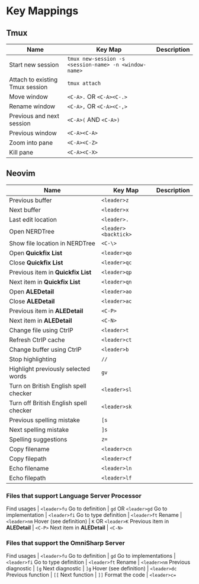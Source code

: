 # Key Mappings

## Tmux

Name | Key Map | Description
---- | ------- | -----------
Start new session | `tmux new-session -s <session-name> -n <window-name>`
Attach to existing Tmux session | `tmux attach`
Move window | `<C-A>.` OR `<C-A><C-.>`
Rename window | `<C-A>,` OR `<C-A><C-,>`
Previous and next session | `<C-A>(` AND `<C-A>)`
Previous window | `<C-A><C-A>`
Zoom into pane | `<C-A><C-Z>`
Kill pane | `<C-A><C-X>`

## Neovim

Name | Key Map | Description
---- | ------- | -----------
Previous buffer | `<leader>z`
Next buffer | `<leader>x`
Last edit location | `<leader>.`
Open NERDTree | `<leader><backtick>`
Show file location in NERDTree | `<C-\>`
Open **Quickfix List** | `<leader>qo`
Close **Quickfix List** | `<leader>qc`
Previous item in **Quickfix List** | `<leader>qp`
Next item in **Quickfix List** | `<leader>qn`
Open **ALEDetail** | `<leader>ao`
Close **ALEDetail** | `<leader>ac`
Previous item in **ALEDetail** | `<C-P>`
Next item in **ALEDetail** | `<C-N>`
Change file using CtrlP | `<leader>t`
Refresh CtrlP cache | `<leader>ct`
Change buffer using CtrlP | `<leader>b`
Stop highlighting | `//`
Highlight previously selected words | `gv`
Turn on British English spell checker | `<leader>sl`
Turn off British English spell checker | `<leader>sk`
Previous spelling mistake | `[s`
Next spelling mistake | `]s`
Spelling suggestions | `z=`
Copy filename | `<leader>cn`
Copy filepath | `<leader>cf`
Echo filename | `<leader>ln`
Echo filepath | `<leader>lf`

### Files that support Language Server Processor

Find usages | `<leader>fu`
Go to definition | `gd` OR `<leader>gd`
Go to implementation | `<leader>fi`
Go to type definition | `<leader>ft`
Rename | `<leader>nm`
Hover (see definition) | `K` OR `<leader>K`
Previous item in **ALEDetail** | `<C-P>`
Next item in **ALEDetail** | `<C-N>`

### Files that support the OmniSharp Server

Find usages | `<leader>fu`
Go to definition | `gd`
Go to implementations | `<leader>fi`
Go to type definition | `<leader>ft`
Rename | `<leader>nm`
Previous diagnostic | `[g`
Next diagnostic | `]g`
Hover (see definition) | `<leader>dc`
Previous function | `[[`
Next function | `]]`
Format the code | `<leader>c=`
